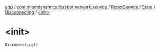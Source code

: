 [app](../../../../index.md) / [com.miemdynamics.fossbot.network.service](../../../index.md) / [RobotService](../../index.md) / [State](../index.md) / [Disconnecting](index.md) / [&lt;init&gt;](./-init-.md)

# &lt;init&gt;

`Disconnecting()`